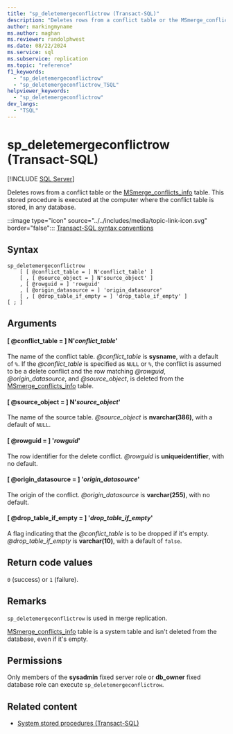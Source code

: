 ```yaml
---
title: "sp_deletemergeconflictrow (Transact-SQL)"
description: "Deletes rows from a conflict table or the MSmerge_conflicts_info table."
author: markingmyname
ms.author: maghan
ms.reviewer: randolphwest
ms.date: 08/22/2024
ms.service: sql
ms.subservice: replication
ms.topic: "reference"
f1_keywords:
  - "sp_deletemergeconflictrow"
  - "sp_deletemergeconflictrow_TSQL"
helpviewer_keywords:
  - "sp_deletemergeconflictrow"
dev_langs:
  - "TSQL"
---
```

# sp_deletemergeconflictrow (Transact-SQL)

[!INCLUDE [SQL Server](../../includes/applies-to-version/sqlserver.md)]

Deletes rows from a conflict table or the [MSmerge_conflicts_info](../system-tables/msmerge-conflicts-info-transact-sql.md) table. This stored procedure is executed at the computer where the conflict table is stored, in any database.

:::image type="icon" source="../../includes/media/topic-link-icon.svg" border="false"::: [Transact-SQL syntax conventions](../../t-sql/language-elements/transact-sql-syntax-conventions-transact-sql.md)

## Syntax

```syntaxsql
sp_deletemergeconflictrow
    [ [ @conflict_table = ] N'conflict_table' ]
    [ , [ @source_object = ] N'source_object' ]
    , [ @rowguid = ] 'rowguid'
    , [ @origin_datasource = ] 'origin_datasource'
    [ , [ @drop_table_if_empty = ] 'drop_table_if_empty' ]
[ ; ]
```

## Arguments

#### [ @conflict_table = ] N'*conflict_table*'

The name of the conflict table. *@conflict_table* is **sysname**, with a default of `%`. If the *@conflict_table* is specified as `NULL` or `%`, the conflict is assumed to be a delete conflict and the row matching *@rowguid*, *@origin_datasource*, and *@source_object*, is deleted from the [MSmerge_conflicts_info](../system-tables/msmerge-conflicts-info-transact-sql.md) table.

#### [ @source_object = ] N'*source_object*'

The name of the source table. *@source_object* is **nvarchar(386)**, with a default of `NULL`.

#### [ @rowguid = ] '*rowguid*'

The row identifier for the delete conflict. *@rowguid* is **uniqueidentifier**, with no default.

#### [ @origin_datasource = ] '*origin_datasource*'

The origin of the conflict. *@origin_datasource* is **varchar(255)**, with no default.

#### [ @drop_table_if_empty = ] '*drop_table_if_empty*'

A flag indicating that the *@conflict_table* is to be dropped if it's empty. *@drop_table_if_empty* is **varchar(10)**, with a default of `false`.

## Return code values

`0` (success) or `1` (failure).

## Remarks

`sp_deletemergeconflictrow` is used in merge replication.

[MSmerge_conflicts_info](../system-tables/msmerge-conflicts-info-transact-sql.md) table is a system table and isn't deleted from the database, even if it's empty.

## Permissions

Only members of the **sysadmin** fixed server role or **db_owner** fixed database role can execute `sp_deletemergeconflictrow`.

## Related content

- [System stored procedures (Transact-SQL)](system-stored-procedures-transact-sql.md)
